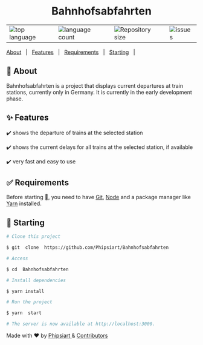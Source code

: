 


<h1  align="center">Bahnhofsabfahrten</h1>
<table align="center">
  <tr>
    <td valign="top"><img  alt="top language"  src="https://img.shields.io/github/languages/top/Phipsiart/bahnhofsabfahrten?color=informational"></td>
 <td valign="top"><img  alt="language count"  src="https://img.shields.io/github/languages/count/Phipsiart/bahnhofsabfahrten?color=56BEB8"></td>
  <td valign="top"><img  alt="Repository size"  src="https://img.shields.io/github/repo-size/Phipsiart/bahnhofsabfahrten?color=56BEB8"></td>
    <td valign="top"><img  alt="issues"  src="https://img.shields.io/github/issues/Phipsiart/bahnhofsabfahrten?color=56BEB8"/></td>
  </tr>
</table>
<p>
  <a  href="#dart-about">About</a>  &#xa0; | &#xa0; <a  href="#sparkles-features">Features</a>  &#xa0; | &#xa0; <a  href="#white_check_mark-requirements">Requirements</a>  &#xa0; | &#xa0; <a  href="#checkered_flag-starting">Starting</a>  &#xa0; | &#xa0;
</p

  

<br>

  

## :dart: About ##

  
Bahnhofsabfahrten is a project that displays current departures at train stations, currently only in Germany. It is currently in the early development phase.

  

## :sparkles: Features ##

  

:heavy_check_mark: shows the departure of trains at the selected station

:heavy_check_mark: shows the current delays for all trains at the selected station, if available

:heavy_check_mark: very fast and easy to use

  

## :white_check_mark: Requirements ##

  

Before starting :checkered_flag:, you need to have [Git](https://git-scm.com), [Node](https://nodejs.org/en/) and a package manager like [Yarn](https://yarnpkg.com/) installed.

  

## :checkered_flag: Starting ##

  

```bash
# Clone this project

$ git  clone  https://github.com/Phipsiart/Bahnhofsabfahrten

# Access

$ cd  Bahnhofsabfahrten

# Install dependencies

$ yarn install

# Run the project

$ yarn  start

# The server is now available at http://localhost:3000.

```

  
  
  
  

Made with :heart: by <a  href="https://github.com/Phipsiart"  target="_blank">Phipsiart </a>  & [Contributors](https://github.com/Phipsiart/Bahnhofsabfahrten/graphs/contributors)

  

&#xa0;
